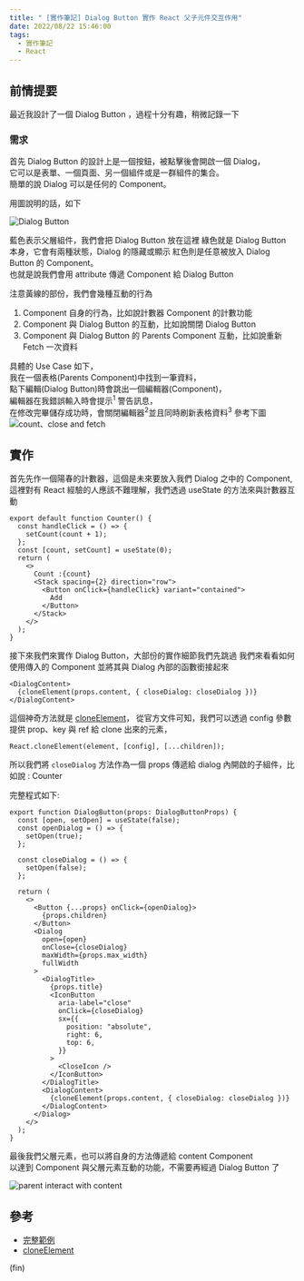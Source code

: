 ```yaml
---
title: " [實作筆記] Dialog Button 實作 React 父子元件交互作用"
date: 2022/08/22 15:46:00
tags:
  - 實作筆記
  - React
---
```


## 前情提要

最近我設計了一個 Dialog Button ，過程十分有趣，稍微記錄一下

### 需求

首先 Dialog Button 的設計上是一個按鈕，被點擊後會開啟一個 Dialog，  
它可以是表單、一個頁面、另一個組件或是一群組件的集合。  
簡單的說 Dialog 可以是任何的 Component。

用圖說明的話，如下

![Dialog Button](https://i.imgur.com/aC3tUjs.png)

藍色表示父層組件，我們會把 Dialog Button 放在這裡
綠色就是 Dialog Button 本身，它會有兩種狀態，Dialog 的隱藏或顯示
紅色則是任意被放入 Dialog Button 的 Component。  
也就是說我們會用 attribute 傳遞 Component 給 Dialog Button

注意黃線的部份，我們會幾種互動的行為

1. Component 自身的行為，比如說計數器 Component 的計數功能
2. Component 與 Dialog Button 的互動，比如說關閉 Dialog Button
3. Component 與 Dialog Button 的 Parents Component 互動，比如說重新 Fetch 一次資料

具體的 Use Case 如下，  
我在一個表格(Parents Component)中找到一筆資料，  
點下編輯(Dialog Button)時會跳出一個編輯器(Component)，  
編輯器在我錯誤輸入時會提示<sup>1</sup> 警告訊息，  
在修改完畢儲存成功時，會關閉編輯器<sup>2</sup>並且同時刷新表格資料<sup>3</sup>
參考下圖  
![count、close and fetch ](https://i.imgur.com/LESekFn.png)

## 實作

首先先作一個陽春的計數器，這個是未來要放入我們 Dialog 之中的 Component,  
這裡對有 React 經驗的人應該不難理解，我們透過 useState 的方法來與計數器互動

```tsx
export default function Counter() {
  const handleClick = () => {
    setCount(count + 1);
  };
  const [count, setCount] = useState(0);
  return (
    <>
      Count :{count}
      <Stack spacing={2} direction="row">
        <Button onClick={handleClick} variant="contained">
          Add
        </Button>
      </Stack>
    </>
  );
}
```

接下來我們來實作 Dialog Button，大部份的實作細節我們先跳過
我們來看看如何使用傳入的 Component 並將其與 Dialog 內部的函數銜接起來

```tsx
<DialogContent>
  {cloneElement(props.content, { closeDialog: closeDialog })}
</DialogContent>
```

這個神奇方法就是 [cloneElement](https://zh-hant.reactjs.org/docs/react-api.html#cloneelement)，
從官方文件可知，我們可以透過 config 參數提供 prop、key 與 ref 給 clone 出來的元素，

```tsx
React.cloneElement(element, [config], [...children]);
```

所以我們將 `closeDialog` 方法作為一個 props 傳遞給 dialog 內開啟的子組件，比如說 : Counter

完整程式如下:

```tsx
export function DialogButton(props: DialogButtonProps) {
  const [open, setOpen] = useState(false);
  const openDialog = () => {
    setOpen(true);
  };

  const closeDialog = () => {
    setOpen(false);
  };

  return (
    <>
      <Button {...props} onClick={openDialog}>
        {props.children}
      </Button>
      <Dialog
        open={open}
        onClose={closeDialog}
        maxWidth={props.max_width}
        fullWidth
      >
        <DialogTitle>
          {props.title}
          <IconButton
            aria-label="close"
            onClick={closeDialog}
            sx={{
              position: "absolute",
              right: 6,
              top: 6,
            }}
          >
            <CloseIcon />
          </IconButton>
        </DialogTitle>
        <DialogContent>
          {cloneElement(props.content, { closeDialog: closeDialog })}
        </DialogContent>
      </Dialog>
    </>
  );
}
```

最後我們父層元素，也可以將自身的方法傳遞給 content Component  
以達到 Component 與父層元素互動的功能，不需要再經過 Dialog Button 了

![parent interact with content](https://i.imgur.com/ePMLhjm.png)

## 參考

- [完整範例](https://codesandbox.io/s/great-worker-d2f2kc?file=/src/DialogButton.tsx)
- [cloneElement](https://zh-hant.reactjs.org/docs/react-api.html#cloneelement)

(fin)

